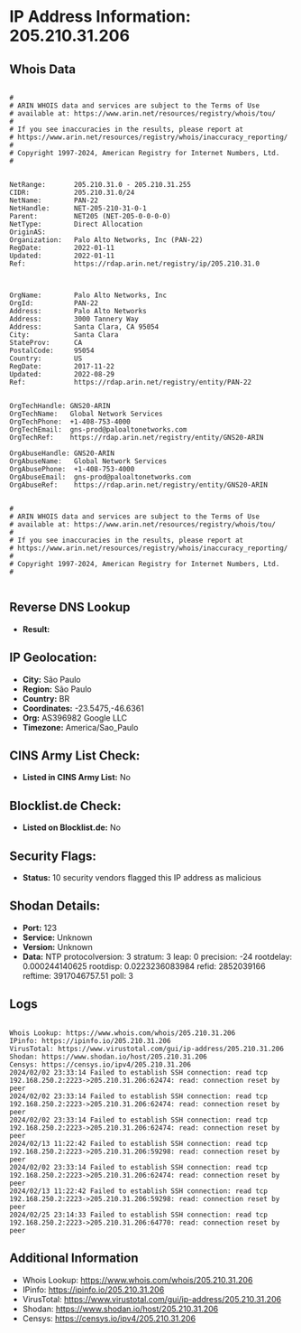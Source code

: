 # IP Address Information: 205.210.31.206

## Whois Data
```

#
# ARIN WHOIS data and services are subject to the Terms of Use
# available at: https://www.arin.net/resources/registry/whois/tou/
#
# If you see inaccuracies in the results, please report at
# https://www.arin.net/resources/registry/whois/inaccuracy_reporting/
#
# Copyright 1997-2024, American Registry for Internet Numbers, Ltd.
#


NetRange:       205.210.31.0 - 205.210.31.255
CIDR:           205.210.31.0/24
NetName:        PAN-22
NetHandle:      NET-205-210-31-0-1
Parent:         NET205 (NET-205-0-0-0-0)
NetType:        Direct Allocation
OriginAS:       
Organization:   Palo Alto Networks, Inc (PAN-22)
RegDate:        2022-01-11
Updated:        2022-01-11
Ref:            https://rdap.arin.net/registry/ip/205.210.31.0



OrgName:        Palo Alto Networks, Inc
OrgId:          PAN-22
Address:        Palo Alto Networks
Address:        3000 Tannery Way
Address:        Santa Clara, CA 95054
City:           Santa Clara
StateProv:      CA
PostalCode:     95054
Country:        US
RegDate:        2017-11-22
Updated:        2022-08-29
Ref:            https://rdap.arin.net/registry/entity/PAN-22


OrgTechHandle: GNS20-ARIN
OrgTechName:   Global Network Services 
OrgTechPhone:  +1-408-753-4000 
OrgTechEmail:  gns-prod@paloaltonetworks.com
OrgTechRef:    https://rdap.arin.net/registry/entity/GNS20-ARIN

OrgAbuseHandle: GNS20-ARIN
OrgAbuseName:   Global Network Services 
OrgAbusePhone:  +1-408-753-4000 
OrgAbuseEmail:  gns-prod@paloaltonetworks.com
OrgAbuseRef:    https://rdap.arin.net/registry/entity/GNS20-ARIN


#
# ARIN WHOIS data and services are subject to the Terms of Use
# available at: https://www.arin.net/resources/registry/whois/tou/
#
# If you see inaccuracies in the results, please report at
# https://www.arin.net/resources/registry/whois/inaccuracy_reporting/
#
# Copyright 1997-2024, American Registry for Internet Numbers, Ltd.
#


```
## Reverse DNS Lookup
- **Result:** 

## IP Geolocation:
- **City:** São Paulo
- **Region:** São Paulo
- **Country:** BR
- **Coordinates:** -23.5475,-46.6361
- **Org:** AS396982 Google LLC
- **Timezone:** America/Sao_Paulo

## CINS Army List Check:
- **Listed in CINS Army List:** 
No

## Blocklist.de Check:
- **Listed on Blocklist.de:** 
No

## Security Flags:
- **Status:** 10 security vendors flagged this IP address as malicious

## Shodan Details:
- **Port:** 123
- **Service:** Unknown
- **Version:** Unknown
- **Data:** NTP
protocolversion: 3
stratum: 3
leap: 0
precision: -24
rootdelay: 0.000244140625
rootdisp: 0.0223236083984
refid: 2852039166
reftime: 3917046757.51
poll: 3



## Logs
```

Whois Lookup: https://www.whois.com/whois/205.210.31.206
IPinfo: https://ipinfo.io/205.210.31.206
VirusTotal: https://www.virustotal.com/gui/ip-address/205.210.31.206
Shodan: https://www.shodan.io/host/205.210.31.206
Censys: https://censys.io/ipv4/205.210.31.206
2024/02/02 23:33:14 Failed to establish SSH connection: read tcp 192.168.250.2:2223->205.210.31.206:62474: read: connection reset by peer
2024/02/02 23:33:14 Failed to establish SSH connection: read tcp 192.168.250.2:2223->205.210.31.206:62474: read: connection reset by peer
2024/02/02 23:33:14 Failed to establish SSH connection: read tcp 192.168.250.2:2223->205.210.31.206:62474: read: connection reset by peer
2024/02/13 11:22:42 Failed to establish SSH connection: read tcp 192.168.250.2:2223->205.210.31.206:59298: read: connection reset by peer
2024/02/02 23:33:14 Failed to establish SSH connection: read tcp 192.168.250.2:2223->205.210.31.206:62474: read: connection reset by peer
2024/02/13 11:22:42 Failed to establish SSH connection: read tcp 192.168.250.2:2223->205.210.31.206:59298: read: connection reset by peer
2024/02/25 23:14:33 Failed to establish SSH connection: read tcp 192.168.250.2:2223->205.210.31.206:64770: read: connection reset by peer

```
## Additional Information
- Whois Lookup: https://www.whois.com/whois/205.210.31.206
- IPinfo: https://ipinfo.io/205.210.31.206
- VirusTotal: https://www.virustotal.com/gui/ip-address/205.210.31.206
- Shodan: https://www.shodan.io/host/205.210.31.206
- Censys: https://censys.io/ipv4/205.210.31.206

